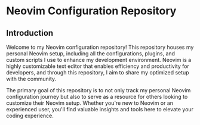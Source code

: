 # Neovim Configuration Repository

## Introduction

Welcome to my Neovim configuration repository! This repository houses my personal Neovim setup, including all the configurations, plugins, and custom scripts I use to enhance my development environment. Neovim is a highly customizable text editor that enables efficiency and productivity for developers, and through this repository, I aim to share my optimized setup with the community.

The primary goal of this repository is to not only track my personal Neovim configuration journey but also to serve as a resource for others looking to customize their Neovim setup. Whether you're new to Neovim or an experienced user, you'll find valuable insights and tools here to elevate your coding experience.

